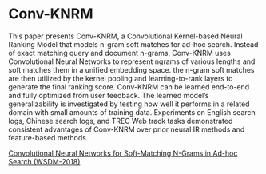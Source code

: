 # Conv-KNRM
This paper presents Conv-KNRM, a Convolutional Kernel-based Neural Ranking Model that models n-gram soft matches for ad-hoc search. Instead of exact matching query and document n-grams, Conv-KNRM uses Convolutional Neural Networks to represent ngrams of various lengths and soft matches them in a unified embedding space. the n-gram soft matches are then utilized by the kernel pooling and learning-to-rank layers to generate the final ranking score. Conv-KNRM can be learned end-to-end and fully optimized from user feedback. The learned model’s generalizability is investigated by testing how well it performs in a related domain with small amounts of training data. Experiments on English search logs, Chinese search logs, and TREC Web track tasks demonstrated consistent advantages of Conv-KNRM over prior neural IR methods and feature-based methods.


[Convolutional Neural Networks for Soft-Matching N-Grams in Ad-hoc Search (WSDM-2018)](http://www.cs.cmu.edu/~./callan/Papers/wsdm18-zhuyun-dai.pdf "Conv-KNRM")



